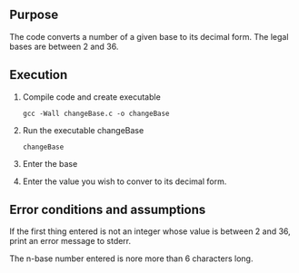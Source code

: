 ## Purpose
The code converts a number of a given base to its decimal form. The legal bases are between 2 and 36.

## Execution
1. Compile code and create executable

	`gcc -Wall changeBase.c -o changeBase`
1. Run the executable changeBase

	`changeBase`
1. Enter the base
1. Enter the value you wish to conver to its decimal form.

## Error conditions and assumptions
If the first thing entered is not an integer whose value is between 2 and 36, print an error message to stderr.

The n-base number entered is nore more than 6 characters long.
 
